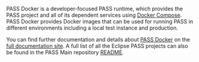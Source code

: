 PASS Docker is a developer-focused PASS runtime, which provides the PASS project and all of its dependent services using
[Docker Compose](https://docs.docker.com/compose/). PASS Docker provides Docker images that can be used for running PASS
in different environments including a local test instance and production.

You can find further documentation and details about [PASS Docker](https://docs.eclipse-pass.org/developer-documentation/pass-docker)
on the [full documentation site](https://docs.eclipse-pass.org). A full list of all the Eclipse PASS projects can also
be found in the PASS Main repository [README](https://github.com/eclipse-pass/main/blob/main/README.md).